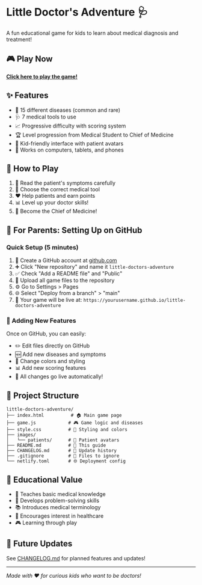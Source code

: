 # Little Doctor's Adventure 🩺

A fun educational game for kids to learn about medical diagnosis and treatment!

## 🎮 Play Now
[**Click here to play the game!**](https://yourusername.github.io/little-doctors-adventure)

## ✨ Features
- 🏥 15 different diseases (common and rare)
- 🩺 7 medical tools to use
- 📈 Progressive difficulty with scoring system
- 🏆 Level progression from Medical Student to Chief of Medicine
- 👶 Kid-friendly interface with patient avatars
- 📱 Works on computers, tablets, and phones

## 🎯 How to Play
1. 👀 Read the patient's symptoms carefully
2. 🔧 Choose the correct medical tool
3. ❤️ Help patients and earn points
4. 📊 Level up your doctor skills!
5. 🎉 Become the Chief of Medicine!

## 🚀 For Parents: Setting Up on GitHub

### Quick Setup (5 minutes)
1. 📝 Create a GitHub account at [github.com](https://github.com)
2. ➕ Click "New repository" and name it `little-doctors-adventure`
3. ✅ Check "Add a README file" and "Public"
4. 📁 Upload all game files to the repository
5. ⚙️ Go to Settings > Pages
6. 🌐 Select "Deploy from a branch" > "main"
7. 🎉 Your game will be live at: `https://yourusername.github.io/little-doctors-adventure`

### 🔄 Adding New Features
Once on GitHub, you can easily:
- ✏️ Edit files directly on GitHub
- 🆕 Add new diseases and symptoms
- 🎨 Change colors and styling
- 📊 Add new scoring features
- 🔧 All changes go live automatically!

## 📁 Project Structure
```
little-doctors-adventure/
├── index.html          # 🏠 Main game page
├── game.js            # 🎮 Game logic and diseases
├── style.css          # 🎨 Styling and colors
├── images/
│   └── patients/      # 👥 Patient avatars
├── README.md          # 📖 This guide
├── CHANGELOG.md       # 📝 Update history
├── .gitignore         # 🚫 Files to ignore
└── netlify.toml       # 🌐 Deployment config
```

## 🎯 Educational Value
- 🧠 Teaches basic medical knowledge
- 🤔 Develops problem-solving skills
- 📚 Introduces medical terminology
- 🏥 Encourages interest in healthcare
- 🎮 Learning through play

## 🔮 Future Updates
See [CHANGELOG.md](CHANGELOG.md) for planned features and updates!

---
*Made with ❤️ for curious kids who want to be doctors!*